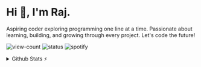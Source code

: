 # Hi 👋, I'm Raj. 

Aspiring coder exploring programming one line at a time. Passionate about learning, building, and growing through every project. Let's code the future! 

![view-count](https://komarev.com/ghpvc/?username=ixraj&label=Profile%20views&color=5d69e8&style=flat)
![status](https://img.shields.io/badge/currently-offline-ee8844?style=flat)
![spotify](https://img.shields.io/badge/listening_to-nothing_rn-26b358?style=flat)
 
<details>
  <summary>Github Stats ⚡</summary>
  
  <a href="#">![Github stats](https://github-readme-stats.vercel.app/api?username=ixraj&theme=blueberry&count_private=true&hide_border=true&line_height=20)</a>
  <a href="#">![Top Langs](https://github-readme-stats.vercel.app/api/top-langs/?username=ixraj&layout=compact&theme=blueberry&count_private=true&hide_border=true)</a>
</details>
